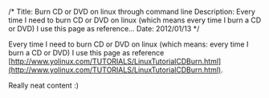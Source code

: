 /*
Title: Burn CD or DVD on linux through command line
Description: Every time I need to burn CD or DVD on linux (which means every time I burn a CD or DVD) I use this page as reference...
Date: 2012/01/13
*/

Every time I need to burn CD or DVD on linux (which means: every time I burn a CD or DVD) I use this page as reference [http://www.yolinux.com/TUTORIALS/LinuxTutorialCDBurn.html](http://www.yolinux.com/TUTORIALS/LinuxTutorialCDBurn.html).

Really neat content :)
